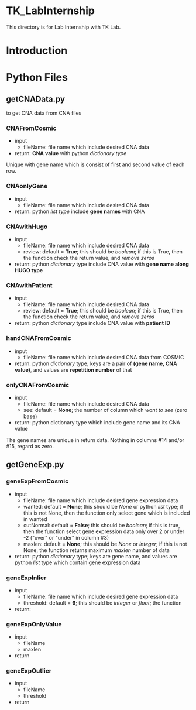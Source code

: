 # TK_LabInternship

This directory is for Lab Internship with TK Lab. 

# Introduction



# Python Files

## getCNAData.py

to get CNA data from CNA files

### CNAFromCosmic

* input
  * fileName: file name which include desired CNA data
* return: **CNA value** with python *dictionary type*

Unique with gene name which is consist of first and second value of each row. 

### CNAonlyGene

* input
  * fileName: file name which include desired CNA data
* return: python *list type* include **gene names** with CNA 

### CNAwithHugo

* input
  * fileName: file name which include desired CNA data
  * review: default = **True**; this should be *boolean*; if this is True, then the function check the return value, and *remove zeros*
* return: python *dictionary* type include CNA value with **gene name along HUGO type**

### CNAwithPatient

* input
  * fileName: file name which include desired CNA data
  * review: default = **True**; this should be *boolean*; if this is True, then the function check the return value, and *remove zeros*
* return: python *dictionary* type include CNA value with **patient ID** 

### handCNAFromCosmic

* input
  * fileName: file name which include desired CNA data from COSMIC
* return: python *dictionary* type; keys are a pair of **(gene name, CNA value)**, and values are **repetition number** of that

### onlyCNAFromCosmic

* input
  * fileName: file name which include desired CNA data
  * see: default = **None**; the number of column which *want to see* (zero base)
* return: python dictionary type which include gene name and its CNA value

The gene names are unique in return data. Nothing in columns #14 and/or #15, regard as zero.

## getGeneExp.py

### geneExpFromCosmic

* input
  * fileName: file name which include desired gene expression data
  * wanted: default = **None**; this should be *None* or python *list* type; if this is not None, then the function only select gene which is included in wanted
  * cutNormal: default = **False**; this should be *boolean*; if this is true, then the function select gene expression data only over 2 or under -2 ("over" or "under" in column #3)
  * maxlen: default = **None**; this should be *None* or *integer*; if this is not None, the function returns maximum *maxlen* number of data
* return: python *dictionary* type; keys are gene name, and values are python *list* type which contain gene expression data

### geneExpInlier

* input
  * fileName: file name which include desired gene expression data
  * threshold: default = **6**; this should be *integer* or *float*; the function 
* return: 

### geneExpOnlyValue

* input
  * fileName
  * maxlen
* return

### geneExpOutlier

* input
  * fileName
  * threshold
* return